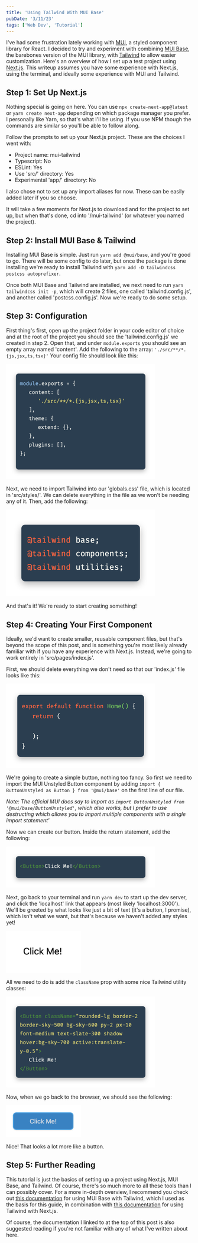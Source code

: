 ```yaml
---
title: 'Using Tailwind With MUI Base'
pubDate: '3/11/23'
tags: ['Web Dev', 'Tutorial']
---
```


I've had some frustration lately working with [MUI](https://mui.com), a styled component library for React. I decided to try and experiment with combining [MUI Base](https://mui.com/base/getting-started/overview/), the barebones version of the MUI library, with [Tailwind](https://tailwindcss.com) to allow easier customization. Here's an overview of how I set up a test project using [Next.js](https://nextjs.org). This writeup assumes you have some experience with Next.js, using the terminal, and ideally some experience with MUI and Tailwind.

## Step 1: Set Up Next.js

Nothing special is going on here. You can use `npx create-next-app@latest` or `yarn create next-app` depending on which package manager you prefer. I personally like Yarn, so that's what I'll be using. If you use NPM though the commands are similar so you'll be able to follow along.

Follow the prompts to set up your Next.js project. These are the choices I went with:

- Project name: mui-tailwind
- Typescript: No
- ESLint: Yes
- Use 'src/' directory: Yes
- Experimental 'app/' directory: No

I also chose not to set up any import aliases for now. These can be easily added later if you so choose.

It will take a few moments for Next.js to download and for the project to set up, but when that's done, cd into '/mui-tailwind' (or whatever you named the project).

## Step 2: Install MUI Base & Tailwind

Installing MUI Base is simple. Just run `yarn add @mui/base`, and you're good to go. There will be some config to do later, but once the package is done installing we're ready to install Tailwind with `yarn add -D tailwindcss postcss autoprefixer`.

Once both MUI Base and Tailwind are installed, we next need to run `yarn tailwindcss init -p`, which will create 2 files, one called 'tailwind.config.js', and another called 'postcss.config.js'. Now we're ready to do some setup.

## Step 3: Configuration

First thing's first, open up the project folder in your code editor of choice and at the root of the project you should see the 'tailwind.config.js' we created in step 2. Open that, and under `module.exports` you should see an empty array named 'content'. Add the following to the array: `'./src/**/*.{js,jsx,ts,tsx}'` Your config file should look like this:

<img src="src/assets/blog/mui-plus-tailwind/tailwind-config.png" width="80%" alt="module.exports = { content: ['./src/**/*.{js,jsx,ts,tsx}'], theme: { extend: {}, }, plugins: [],};">

Next, we need to import Tailwind into our 'globals.css' file, which is located in 'src/styles/'. We can delete everything in the file as we won't be needing any of it. Then, add the following:

<img src="src/assets/blog/mui-plus-tailwind/global-css.png" width="80%" alt="@tailwind base; @tailwind components; @tailwind utilities;">

And that's it! We're ready to start creating something!

## Step 4: Creating Your First Component

Ideally, we'd want to create smaller, reusable component files, but that's beyond the scope of this post, and is something you're most likely already familiar with if you have any experience with Next.js. Instead, we're going to work entirely in 'src/pages/index.js'.

First, we should delete everything we don't need so that our 'index.js' file looks like this:

<img src="src/assets/blog/mui-plus-tailwind/index-js.png" width="80%" alt="export default function Home() { return() }">

We're going to create a simple button, nothing too fancy. So first we need to import the MUI Unstyled Button component by adding `import { ButtonUnstyled as Button } from '@mui/base'` on the first line of our file.

_Note: The official MUI docs say to import as `import ButtonUnstyled from '@mui/base/ButtonUnstyled'`, which also works, but I prefer to use destructing which allows you to import multiple components with a single import statement'_

Now we can create our button. Inside the return statement, add the following:

<img src="src/assets/blog/mui-plus-tailwind/unstyled-button-code.png" width="80%" alt="<Button>Click Me!</Button>" />

Next, go back to your terminal and run `yarn dev` to start up the dev server, and click the 'localhost' link that appears (most likely 'localhost:3000'). We'll be greeted by what looks like just a bit of text (it's a button, I promise), which isn't what we want, but that's because we haven't added any styles yet!

<img src="src/assets/blog/mui-plus-tailwind/unstyled-button.png" width="40%" alt="A plain old 'button' that reads 'Click Me!'" />

All we need to do is add the `className` prop with some nice Tailwind utility classes:

<img src="src/assets/blog/mui-plus-tailwind/styled-button-code.png" width="80%" alt="<Button className='rounded-lg border-2 border-sky-500 bg-sky-600 py-2 px-10 font-medium text-slate-300 shadow hover:bg-sky-700 active:translate-y-0.5'>
  Click Me!
</Button>" />

Now, when we go back to the browser, we should see the following:

<img src="src/assets/blog/mui-plus-tailwind/styled-button.png" width="40%" alt="A styled blue button that reads 'Click Me!'" />

Nice! That looks a lot more like a button.

## Step 5: Further Reading

This tutorial is just the basics of setting up a project using Next.js, MUI Base, and Tailwind. Of course, there's so much more to all these tools than I can possibly cover. For a more in-depth overview, I recommend you check out [this documentation](https://mui.com/base/guides/working-with-tailwind-css/) for using MUI Base with Tailwind, which I used as the basis for this guide, in combination with [this documentation](https://tailwindcss.com/docs/guides/nextjs) for using Tailwind with Next.js.

Of course, the documentation I linked to at the top of this post is also suggested reading if you're not familiar with any of what I've written about here.
